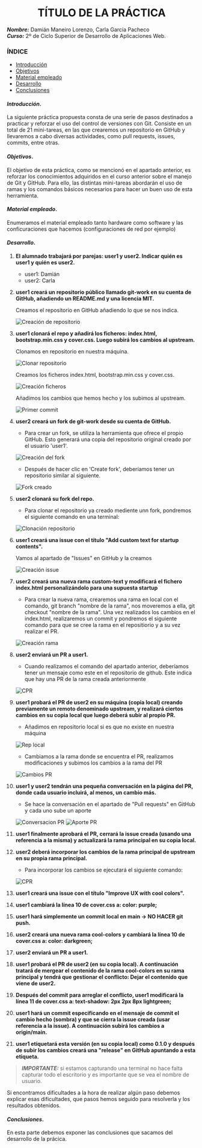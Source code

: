 <center>

# TÍTULO DE LA PRÁCTICA

</center>

**_Nombre:_** Damián Maneiro Lorenzo, Carla García Pacheco  
**_Curso:_** 2º de Ciclo Superior de Desarrollo de Aplicaciones Web.

### ÍNDICE

- [Introducción](#id1)
- [Objetivos](#id2)
- [Material empleado](#id3)
- [Desarrollo](#id4)
- [Conclusiones](#id5)

#### **_Introducción_**. <a name="id1"></a>

La siguiente práctica propuesta consta de una serie de pasos destinados a practicar y reforzar el uso del control de versiones con Git. Consiste en un total de 21 mini-tareas, en las que crearemos un repositorio en GitHub y llevaremos a cabo diversas actividades, como pull requests, issues, commits, entre otras.

#### **_Objetivos_**. <a name="id2"></a>

El objetivo de esta práctica, como se mencionó en el apartado anterior, es reforzar los conocimientos adquiridos en el curso anterior sobre el manejo de Git y GitHub. Para ello, las distintas mini-tareas abordarán el uso de ramas y los comandos básicos necesarios para hacer un buen uso de esta herramienta.

#### **_Material empleado_**. <a name="id3"></a>

Enumeramos el material empleado tanto hardware como software y las conficuraciones que hacemos (configuraciones de red por ejemplo)

#### **_Desarrollo_**. <a name="id4"></a>

1. **El alumnado trabajará por parejas: user1 y user2. Indicar quién es user1 y quién es user2.**

   - user1: Damián
   - user2: Carla

1. **user1 creará un repositorio público llamado git-work en su cuenta de GitHub, añadiendo un README.md y una licencia MIT.**

   Creamos el repositorio en GitHub añadiendo lo que se nos indica.

   ![Creación de repositorio](user1_images/images/user1_image1.jpg)

1. **user1 clonará el repo y añadirá los ficheros: index.html, bootstrap.min.css y cover.css. Luego subirá los cambios al upstream.**

   Clonamos en repositorio en nuestra máquina.

   ![Clonar repositorio](user1_images/images/user1_image2.jpg)

   Creamos los ficheros index.html, bootstrap.min.css y cover.css.

   ![Creación ficheros](user1_images/images/user1_image3.jpg)

   Añadimos los cambios que hemos hecho y los subimos al upstream.

   ![Primer commit](user1_images/images/user1_image4.jpg)

1. **user2 creará un fork de git-work desde su cuenta de GitHub.**

   - Para crear un fork, se utiliza la herramienta que ofrece el propio GitHub. Esto generará una copia del repositorio original creado por el usuario 'user1'.

   ![Creación del fork](/imagenes%20usuario%202/imagen_2025-09-20_142931700.png)

   - Después de hacer clic en 'Create fork', deberíamos tener un repositorio similar al siguiente.

   ![Fork creado](/imagenes%20usuario%202/imagen_2025-09-20_143051867.png)

1. **user2 clonará su fork del repo.**

   - Para clonar el repositorio ya creado mediente unn fork, pondremos el siguiente comando en una terminal:

   ![Clonación repositorio](/imagenes%20usuario%202/imagen_2025-09-20_144555887.png)

1. **user1 creará una issue con el título "Add custom text for startup contents".**

   Vamos al apartado de "Issues" en GitHub y la creamos

   ![Creación issue](user1_images/images/user1_image5.jpg)

1. **user2 creará una nueva rama custom-text y modificará el fichero index.html personalizándolo para una supuesta startup**

   - Para crear la nueva rama, crearemos una rama en local con el comando, git branch "nombre de la rama", nos moveremos a ella, git checkout "nombre de la rama". Una vez realizados los cambios en el index.html, realizaremos un commit y pondremos el siguiente comando para que se cree la rama en el repositiorio y a su vez realizar el PR.

   ![Creación rama](/imagenes%20usuario%202/imagen_2025-09-20_145658116.png)

1. **user2 enviará un PR a user1.**

   - Cuando realizamos el comando del apartado anterior, deberíamos tener un mensaje como este en el repositorio de github. Este indica que hay una PR de la rama creada anteriormente

   ![CPR](/imagenes%20usuario%202/imagen_2025-09-20_145932398.png)

1. **user1 probará el PR de user2 en su máquina (copia local) creando previamente un remoto denominado upstream, y realizará ciertos cambios en su copia local que luego deberá subir al propio PR.**

   - Añadimos en repositorio local si es que no existe en nuestra máquina

   ![Rep local](user1_images/images/user1_image6.jpg)

   - Cambiamos a la rama donde se encuentra el PR, realizamos modificaciones y subimos los cambios a la rama del PR

   ![Cambios PR](user1_images/images/user1_image7.jpg)

1. **user1 y user2 tendrán una pequeña conversación en la página del PR, donde cada usuario incluirá, al menos, un cambio más.**

   - Se hace la conversación en el apartado de "Pull requests" en GitHub y cada uno sube un aporte

   ![Conversacion PR](user1_images/images/user1_image9.jpg)
   ![Aporte PR](user1_images/images/user1_image8.jpg)

1. **user1 finalmente aprobará el PR, cerrará la issue creada (usando una referencia a la misma) y actualizará la rama principal en su copia local.**
1. **user2 deberá incorporar los cambios de la rama principal de upstream en su propia rama principal.**

    + Para incorporar los cambios se ejecutará el siguiente comando: 

    ![CPR](/imagenes%20usuario%202/imagen_2025-09-22_101907907.png)

1. **user1 creará una issue con el título "Improve UX with cool colors".**
1. **user1 cambiará la línea 10 de cover.css a: color: purple;**
1. **user1 hará simplemente un commit local en main → NO HACER git push.**
1. **user2 creará una nueva rama cool-colors y cambiará la línea 10 de cover.css a: color: darkgreen;**
1. **user2 enviará un PR a user1.**
1. **user1 probará el PR de user2 (en su copia local). A continuación tratará de mergear el contenido de la rama cool-colors en su rama principal y tendrá que gestionar el conflicto: Dejar el contenido que viene de user2.**
1. **Después del commit para arreglar el conflicto, user1 modificará la línea 11 de cover.css a: text-shadow: 2px 2px 8px lightgreen;**
1. **user1 hará un commit especificando en el mensaje de commit el cambio hecho (sombra) y que se cierra la issue creada (usar referencia a la issue). A continuación subirá los cambios a origin/main.**
1. **user1 etiquetará esta versión (en su copia local) como 0.1.0 y después de subir los cambios creará una "release" en GitHub apuntando a esta etiqueta.**

> **_IMPORTANTE:_** si estamos capturando una terminal no hace falta capturar todo el escritorio y es importante que se vea el nombre de usuario.

Si encontramos dificultades a la hora de realizar algún paso debemos explicar esas dificultades, que pasos hemos seguido para resolverla y los resultados obtenidos.

#### **_Conclusiones_**. <a name="id5"></a>

En esta parte debemos exponer las conclusiones que sacamos del desarrollo de la prácica.

